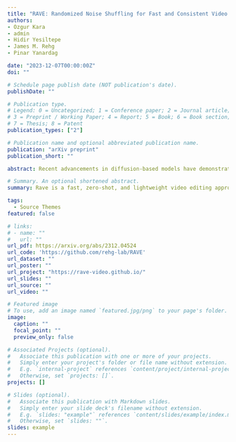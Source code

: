```yaml
---
title: "RAVE: Randomized Noise Shuffling for Fast and Consistent Video Editing with Diffusion Models"
authors:
- Ozgur Kara
- admin
- Hidir Yesiltepe
- James M. Rehg
- Pinar Yanardag

date: "2023-12-07T00:00:00Z"
doi: ""

# Schedule page publish date (NOT publication's date).
publishDate: ""

# Publication type.
# Legend: 0 = Uncategorized; 1 = Conference paper; 2 = Journal article;
# 3 = Preprint / Working Paper; 4 = Report; 5 = Book; 6 = Book section;
# 7 = Thesis; 8 = Patent
publication_types: ["2"]

# Publication name and optional abbreviated publication name.
publication: "arXiv preprint"
publication_short: ""

abstract: Recent advancements in diffusion-based models have demonstrated significant success in generating images from text. However, video editing models have not yet reached the same level of visual quality and user control. To address this, we introduce RAVE, a zero-shot video editing method that leverages pre-trained text-to-image diffusion models without additional training. RAVE takes an input video and a text prompt to produce high-quality videos while preserving the original motion and semantic structure. It employs a novel noise shuffling strategy, leveraging spatio-temporal interactions between frames, to produce temporally consistent videos faster than existing methods. It is also efficient in terms of memory requirements, allowing it to handle longer videos. RAVE is capable of a wide range of edits, from local attribute modifications to shape transformations. In order to demonstrate the versatility of RAVE, we create a comprehensive video evaluation dataset ranging from object-focused scenes to complex human activities like dancing and typing, and dynamic scenes featuring swimming fish and boats. Our qualitative and quantitative experiments highlight the effectiveness of RAVE in diverse video editing scenarios compared to existing methods. Our code, dataset and videos can be found in our supplementary materials.

# Summary. An optional shortened abstract.
summary: Rave is a fast, zero-shot, and lightweight video editing approach that leverages pre-trained text-to-image diffusion models for editing videos of any length.

tags:
  - Source Themes
featured: false

# links:
# - name: ""
#   url: ""
url_pdf: https://arxiv.org/abs/2312.04524
url_code: 'https://github.com/rehg-lab/RAVE'
url_dataset: ""
url_poster: ""
url_project: "https://rave-video.github.io/"
url_slides: ""
url_source: ""
url_video: ""

# Featured image
# To use, add an image named `featured.jpg/png` to your page's folder.
image:
  caption: ""
  focal_point: ""
  preview_only: false

# Associated Projects (optional).
#   Associate this publication with one or more of your projects.
#   Simply enter your project's folder or file name without extension.
#   E.g. `internal-project` references `content/project/internal-project/index.md`.
#   Otherwise, set `projects: []`.
projects: []

# Slides (optional).
#   Associate this publication with Markdown slides.
#   Simply enter your slide deck's filename without extension.
#   E.g. `slides: "example"` references `content/slides/example/index.md`.
#   Otherwise, set `slides: ""`.
slides: example
---
```

